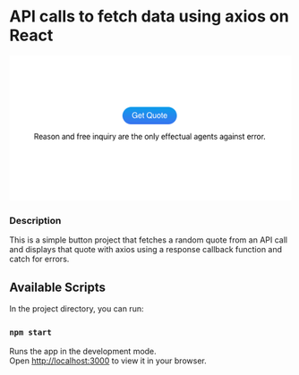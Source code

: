 # API calls to fetch data using axios on React

<img src="DataQuote.png">

<h3>Description</h3>
This is a simple button project that fetches a random quote from an API call and displays that quote with axios using a response callback function and catch for errors.

## Available Scripts

In the project directory, you can run:

### `npm start`

Runs the app in the development mode.\
Open [http://localhost:3000](http://localhost:3000) to view it in your browser.

